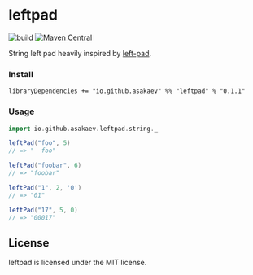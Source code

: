 # leftpad

[![build](https://github.com/asakaev/leftpad/workflows/build/badge.svg)](https://github.com/asakaev/leftpad/actions)
[![Maven Central](https://img.shields.io/maven-central/v/io.github.asakaev/leftpad_2.13.svg)](https://maven-badges.herokuapp.com/maven-central/io.github.asakaev/leftpad_2.13)

String left pad heavily inspired by [left-pad](https://github.com/left-pad/left-pad/).

### Install

```
libraryDependencies += "io.github.asakaev" %% "leftpad" % "0.1.1"
```

### Usage

```scala
import io.github.asakaev.leftpad.string._

leftPad("foo", 5)
// => "  foo"

leftPad("foobar", 6)
// => "foobar"

leftPad("1", 2, '0')
// => "01"

leftPad("17", 5, 0)
// => "00017"
```

## License

leftpad is licensed under the MIT license.

